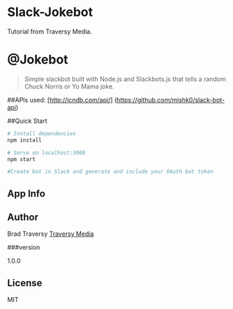 # Slack-Jokebot
Tutorial from Traversy Media.

# @Jokebot

> Simple slackbot built with Node.js and Slackbots.js that tells a random Chuck Norris or Yo Mama joke.

##APIs used:
[http://icndb.com/api/] (https://github.com/mishk0/slack-bot-api)

##Quick Start

``` bash
# Install dependencies
npm install

# Serve on localhost:3000
npm start

#Create bot in Slack and generate and include your OAuth bot token
```
## App Info

## Author

Brad Traversy
[Traversy Media](http://traversymedia.com)

###version

1.0.0

## License

MIT
